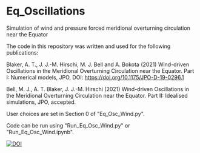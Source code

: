 # Eq_Oscillations
Simulation of wind and pressure forced meridional overturning circulation near the Equator


The code in this repository was written and used for the following publications:

Blaker, A. T., J. J.-M. Hirschi, M. J. Bell and A. Bokota (2021) Wind-driven Oscillations in the Meridional Overturning Circulation near the Equator.
Part I: Numerical models, JPO, DOI: https://doi.org/10.1175/JPO-D-19-0296.1

Bell, M. J., A. T. Blaker, J. J.-M. Hirschi (2021) Wind-driven Oscillations in the Meridional Overturning Circulation near the Equator.
Part II: Idealised simulations, JPO, accepted.


User choices are set in Section 0 of  "Eq_Osc_Wind.py".

Code can be run using  "Run_Eq_Osc_Wind.py"  or  "Run_Eq_Osc_Wind.ipynb".

[![DOI](https://zenodo.org/badge/224002147.svg)](https://zenodo.org/badge/latestdoi/224002147)
